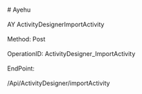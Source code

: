 <br>#     Ayehu</br>
<br>AY ActivityDesignerImportActivity</br>
<br>Method: Post</br>
<br>OperationID: ActivityDesigner_ImportActivity</br>
<br>EndPoint:</br>
<br>/Api/ActivityDesigner/importActivity</br>
